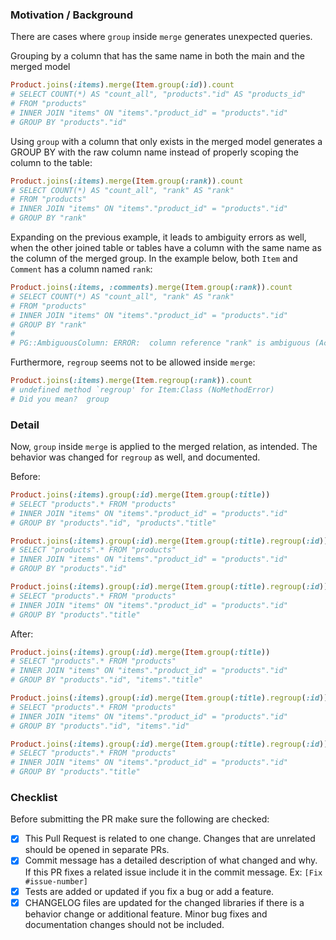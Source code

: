 ### Motivation / Background

There are cases where `group` inside `merge` generates unexpected queries.

Grouping by a column that has the same name in both the main and the merged model

```rb
Product.joins(:items).merge(Item.group(:id)).count
# SELECT COUNT(*) AS "count_all", "products"."id" AS "products_id"
# FROM "products"
# INNER JOIN "items" ON "items"."product_id" = "products"."id"
# GROUP BY "products"."id"
```
Using `group` with a column that only exists in the merged model generates a GROUP BY with the raw column name instead of properly scoping the column to the table:

```rb
Product.joins(:items).merge(Item.group(:rank)).count
# SELECT COUNT(*) AS "count_all", "rank" AS "rank"
# FROM "products"
# INNER JOIN "items" ON "items"."product_id" = "products"."id"
# GROUP BY "rank"
```

Expanding on the previous example, it leads to ambiguity errors as well, when the other joined table or tables have a column with the same name as the column of the merged group. In the example below, both `Item` and `Comment` has a column named `rank`:

```rb
Product.joins(:items, :comments).merge(Item.group(:rank)).count
# SELECT COUNT(*) AS "count_all", "rank" AS "rank"
# FROM "products"
# INNER JOIN "items" ON "items"."product_id" = "products"."id"
# GROUP BY "rank"
#
# PG::AmbiguousColumn: ERROR:  column reference "rank" is ambiguous (ActiveRecord::StatementInvalid)
```

Furthermore, `regroup` seems not to be allowed inside `merge`:

```rb
Product.joins(:items).merge(Item.regroup(:rank)).count
# undefined method `regroup' for Item:Class (NoMethodError)
# Did you mean?  group
```

### Detail

Now, `group` inside `merge` is applied to the merged relation, as intended. The behavior was changed for `regroup` as well, and documented.

Before:

```rb
Product.joins(:items).group(:id).merge(Item.group(:title))
# SELECT "products".* FROM "products"
# INNER JOIN "items" ON "items"."product_id" = "products"."id"
# GROUP BY "products"."id", "products"."title"

Product.joins(:items).group(:id).merge(Item.group(:title).regroup(:id))
# SELECT "products".* FROM "products"
# INNER JOIN "items" ON "items"."product_id" = "products"."id"
# GROUP BY "products"."id"

Product.joins(:items).group(:id).merge(Item.group(:title).regroup(:id)).regroup(:title)
# SELECT "products".* FROM "products"
# INNER JOIN "items" ON "items"."product_id" = "products"."id"
# GROUP BY "products"."title"
```

After:
```rb
Product.joins(:items).group(:id).merge(Item.group(:title))
# SELECT "products".* FROM "products"
# INNER JOIN "items" ON "items"."product_id" = "products"."id"
# GROUP BY "products"."id", "items"."title"

Product.joins(:items).group(:id).merge(Item.group(:title).regroup(:id))
# SELECT "products".* FROM "products"
# INNER JOIN "items" ON "items"."product_id" = "products"."id"
# GROUP BY "products"."id", "items"."id"

Product.joins(:items).group(:id).merge(Item.group(:title).regroup(:id)).regroup(:title)
# SELECT "products".* FROM "products"
# INNER JOIN "items" ON "items"."product_id" = "products"."id"
# GROUP BY "products"."title"
```

### Checklist

Before submitting the PR make sure the following are checked:

* [x] This Pull Request is related to one change. Changes that are unrelated should be opened in separate PRs.
* [x] Commit message has a detailed description of what changed and why. If this PR fixes a related issue include it in the commit message. Ex: `[Fix #issue-number]`
* [x] Tests are added or updated if you fix a bug or add a feature.
* [x] CHANGELOG files are updated for the changed libraries if there is a behavior change or additional feature. Minor bug fixes and documentation changes should not be included.
